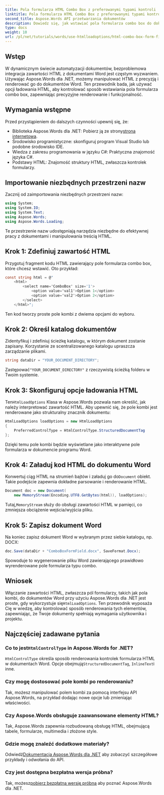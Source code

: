```yaml
---
title: Pola formularza HTML Combo Box z preferowanymi typami kontroli
linktitle: Pola formularza HTML Combo Box z preferowanymi typami kontroli
second_title: Aspose.Words API przetwarzania dokumentów
description: Dowiedz się, jak wstawiać pola formularza combo box do dokumentów Word za pomocą Aspose.Words dla .NET. Ten przewodnik krok po kroku obejmuje opcje ładowania HTML, preferowane typy kontrolek i zaawansowane wskazówki dotyczące dostosowywania w celu płynnej automatyzacji dokumentów.
type: docs
weight: 10
url: /pl/net/tutorials/words/use-htmlloadoptions/html-combo-box-form-fields-with-preferred-control-types/
---
```

## Wstęp

W dynamicznym świecie automatyzacji dokumentów, bezproblemowa integracja zawartości HTML z dokumentami Word jest częstym wyzwaniem. Używając Aspose.Words dla .NET, możemy manipulować HTML z precyzją i renderować go do dokumentów Word. Ten przewodnik bada, jak używać opcji ładowania HTML, aby kontrolować sposób wstawiania pola formularza combo box, zapewniając precyzyjne renderowanie i funkcjonalność.

## Wymagania wstępne

Przed przystąpieniem do dalszych czynności upewnij się, że:

-  Biblioteka Aspose.Words dla .NET: Pobierz ją ze strony[strona internetowa](https://releases.aspose.com/words/net/). 
- Środowisko programistyczne: skonfiguruj program Visual Studio lub podobne środowisko IDE.  
- Wiedza z zakresu programowania w języku C#: Praktyczna znajomość języka C#.  
- Podstawy HTML: Znajomość struktury HTML, zwłaszcza kontrolek formularzy.  

## Importowanie niezbędnych przestrzeni nazw

Zacznij od zaimportowania niezbędnych przestrzeni nazw:

```csharp
using System;
using System.IO;
using System.Text;
using Aspose.Words;
using Aspose.Words.Loading;
```

Te przestrzenie nazw udostępniają narzędzia niezbędne do efektywnej pracy z dokumentami i manipulowania treścią HTML.

## Krok 1: Zdefiniuj zawartość HTML

Przygotuj fragment kodu HTML zawierający pole formularza combo box, które chcesz wstawić. Oto przykład:

```csharp
const string html = @"
    <html>
        <select name='ComboBox' size='1'>
            <option value='val1'>Option 1</option>
            <option value='val2'>Option 2</option>
        </select>
    </html>";
```

Ten kod tworzy proste pole kombi z dwiema opcjami do wyboru.

## Krok 2: Określ katalog dokumentów

Zidentyfikuj i zdefiniuj ścieżkę katalogu, w którym dokument zostanie zapisany. Korzystanie ze scentralizowanego katalogu upraszcza zarządzanie plikami.

```csharp
string dataDir = "YOUR_DOCUMENT_DIRECTORY";
```

 Zastępować`"YOUR_DOCUMENT_DIRECTORY"` z rzeczywistą ścieżką folderu w Twoim systemie.

## Krok 3: Skonfiguruj opcje ładowania HTML

 Ten`HtmlLoadOptions` Klasa w Aspose.Words pozwala nam określić, jak należy interpretować zawartość HTML. Aby upewnić się, że pole kombi jest renderowane jako strukturalny znacznik dokumentu:

```csharp
HtmlLoadOptions loadOptions = new HtmlLoadOptions
{
    PreferredControlType = HtmlControlType.StructuredDocumentTag
};
```

Dzięki temu pole kombi będzie wyświetlane jako interaktywne pole formularza w dokumencie programu Word.

## Krok 4: Załaduj kod HTML do dokumentu Word

 Konwertuj ciąg HTML na strumień bajtów i załaduj go do`Document` obiekt. Takie podejście zapewnia dokładne parsowanie i renderowanie HTML.

```csharp
Document doc = new Document(
    new MemoryStream(Encoding.UTF8.GetBytes(html)), loadOptions);
```

 Tutaj,`MemoryStream` służy do obsługi zawartości HTML w pamięci, co zmniejsza obciążenie wejścia/wyjścia pliku.

## Krok 5: Zapisz dokument Word

Na koniec zapisz dokument Word w wybranym przez siebie katalogu, np. DOCX:

```csharp
doc.Save(dataDir + "ComboBoxFormField.docx", SaveFormat.Docx);
```

Spowoduje to wygenerowanie pliku Word zawierającego prawidłowo wyrenderowane pole formularza typu combo.

## Wniosek

 Włączanie zawartości HTML, zwłaszcza pól formularzy, takich jak pola kombi, do dokumentów Word przy użyciu Aspose.Words dla .NET jest proste, gdy wykorzystuje się`HtmlLoadOptions`. Ten przewodnik wyposaża Cię w wiedzę, aby kontrolować sposób renderowania tych elementów, zapewniając, że Twoje dokumenty spełniają wymagania użytkownika i projektu.

## Najczęściej zadawane pytania

###  Co to jest`HtmlControlType` in Aspose.Words for .NET?
`HtmlControlType` określa sposób renderowania kontrolek formularza HTML w dokumentach Word. Opcje obejmują`StructuredDocumentTag`, `InlineText`i inne.

### Czy mogę dostosować pole kombi po renderowaniu?
Tak, możesz manipulować polem kombi za pomocą interfejsu API Aspose.Words, na przykład dodając nowe opcje lub zmieniając właściwości.

### Czy Aspose.Words obsługuje zaawansowane elementy HTML?
Tak, Aspose.Words zapewnia rozbudowaną obsługę HTML, obejmującą tabele, formularze, multimedia i złożone style.

### Gdzie mogę znaleźć dodatkowe materiały?
 Odwiedź[Dokumentacja Aspose.Words dla .NET](https://reference.aspose.com/words/net/) aby zobaczyć szczegółowe przykłady i odwołania do API.

### Czy jest dostępna bezpłatna wersja próbna?
 Tak, możesz[pobierz bezpłatną wersję próbną](https://releases.aspose.com/) aby poznać Aspose.Words dla .NET.